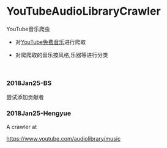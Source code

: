 # YouTubeAudioLibraryCrawler

YouTube音乐爬虫

- 对[YouTube免费音乐](https://www.youtube.com/audiolibrary/music)进行爬取

- 对爬爬取的音乐按风格,乐器等进行分类

  ​

### 2018Jan25-BS

尝试添加贡献者

### 2018Jan25-Hengyue

A crawler at

https://www.youtube.com/audiolibrary/music

